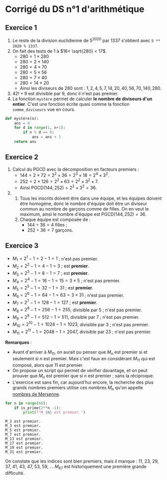 # Corrigé du DS n°1 d'arithmétique

## Exercice 1

1. Le reste de la division euclidienne de $5^{2020}$ par $1337$ s'obtient avec `5 ** 2020 % 1337`.
2. On fait des tests de $1$ à $16< \sqrt{280} < 17$.
    * $280 = 1×280$
    * $280 = 2×140$
    * $280 = 4×70$
    * $280 = 5×56$
    * $280 = 7×40$
    * $280 = 14×20$
    * Ainsi les diviseurs de $280$ sont : $1, 2, 4, 5, 7, 14, 20, 40, 56, 70, 140, 280$.
3. $42! + 9$ est divisible par $9$, donc il n'est pas premier.
4. La fonction `mystère` permet de calculer **le nombre de diviseurs d'un entier**. C'est une fonction écrite quasi comme la fonction `somme_diviseurs` vue en cours.
```python
def mystère(n):
    ans = 0
    for d in range(1, n+1):
        if n % d == 0:
            ans = ans + 1
    return ans
```

## Exercice 2

1. Calcul du $\textrm{PGCD}$ avec la décomposition en facteurs premiers :
    * $144 = 2×72 = 2^2×36 = 2^3×18 = 2^4×3^2$.
    * $252 = 2×126 = 2^2×63 = 2^2×3^2×7$.
    * Ainsi $\textrm{PGCD}(144, 252) = 2^2×3^2 = 36$.
2. 
    1. Tous les inscrits doivent être dans une équipe, et les équipes doivent être homogène, donc le nombre d'équipe doit être un diviseur commun au nombre de garçons comme de filles. On en veut le maximum, ainsi le nombre d'équipe est $\textrm{PGCD}(144, 252) = 36$.
    2. Chaque équipe est composée de :
        * $144÷36 = 4$ filles ;
        * $252÷36 = 7$ garçons.

## Exercice 3

* $M_1 = 2^1 - 1 = 2 - 1 = 1$ ; n'est pas premier.
* $M_2 = 2^2 - 1 = 4 - 1 = 3$ ; est **premier**.
* $M_3 = 2^3 - 1 = 8 - 1 = 7$ ; est **premier**.
* $M_4 = 2^4 - 1 = 16 - 1 = 15 = 3×5$ ; n'est pas premier.
* $M_5 = 2^5 - 1 = 32 - 1 = 31$ ; est **premier**.
* $M_6 = 2^6 - 1 = 64 - 1 = 63 = 3×31$ ; n'est pas premier.
* $M_7 = 2^7 - 1 = 128 - 1 = 127$ ; est **premier**.
* $M_8 = 2^8 - 1 = 256 - 1 = 255$, divisible par $5$ ; n'est pas premier.
* $M_9 = 2^9 - 1 = 512 - 1 = 511$, divisible par $7$ ; n'est pas premier.
* $M_{10} = 2^{10} - 1 = 1024 - 1 = 1023$, divisible par $3$ ; n'est pas premier.
* $M_{11} = 2^{11} - 1 = 2048 - 1 = 2047$, divisible par $23$ ; n'est pas premier.

**Remarques** : 
* Avant d'arriver à $M_{11}$, on aurait pu penser que $M_n$ est premier si et seulement si $n$ est premier. Mais c'est faux en considérant $M_{11}$ qui est composé, alors que $11$ est premier.
* On propose un script qui permet de vérifier davantage, et on peut prouver que $M_n$ est premier que si $n$ est premier ; sans la réciproque.
* L'exercice est sans fin, car aujourd'hui encore, la recherche des plus grands nombres premiers utilise ces nombres $M_n$ qu'on appelle [nombres de Mersenne](https://fr.wikipedia.org/wiki/Nombre_de_Mersenne_premier).

```python
for n in range(60):
    if is_prime(2**n -1):
        print(f"M_{n} est premier.")
```
    M_2 est premier.
    M_3 est premier.
    M_5 est premier.
    M_7 est premier.
    M_13 est premier.
    M_17 est premier.
    M_19 est premier.
    M_31 est premier.

On constate que les indices sont bien premiers, mais il manque : $11$, $23$, $29$, $37$, $41$, $43$, $47$, $53$, $59$, ... $M_{67}$ est historiquement une première grande difficulté.
